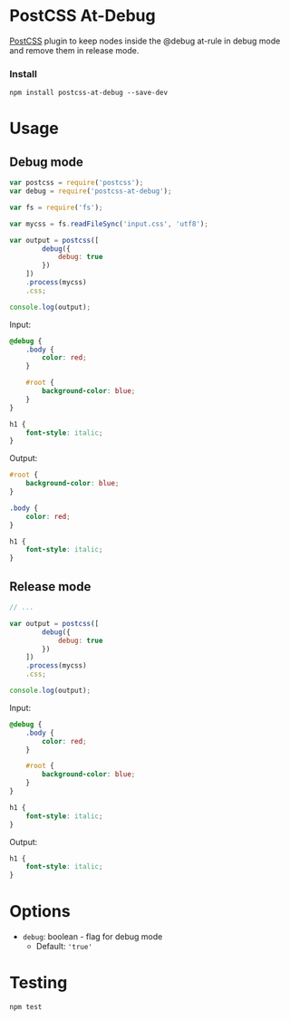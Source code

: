 # PostCSS At-Debug

[PostCSS](https://github.com/postcss/postcss) plugin to keep nodes inside the @debug at-rule in debug mode and remove them in release mode.

### Install

`npm install postcss-at-debug --save-dev`

# Usage

## Debug mode
```js
var postcss = require('postcss');
var debug = require('postcss-at-debug');

var fs = require('fs');

var mycss = fs.readFileSync('input.css', 'utf8');

var output = postcss([
		debug({
		    debug: true
		})
	])
	.process(mycss)
	.css;

console.log(output);
```

Input:
```css
@debug {
    .body {
        color: red;
    }

    #root {
        background-color: blue;
    }
}

h1 {
    font-style: italic;
}
```

Output:
```css
#root {
    background-color: blue;
}

.body {
    color: red;
}

h1 {
    font-style: italic;
}
```


## Release mode
```js
// ...

var output = postcss([
		debug({
		    debug: true
		})
	])
	.process(mycss)
	.css;

console.log(output);
```

Input:
```css
@debug {
    .body {
        color: red;
    }

    #root {
        background-color: blue;
    }
}

h1 {
    font-style: italic;
}
```

Output:
```css
h1 {
    font-style: italic;
}
```

# Options

 - `debug`: boolean - flag for debug mode
	  - Default: `'true'`


# Testing

`npm test`
